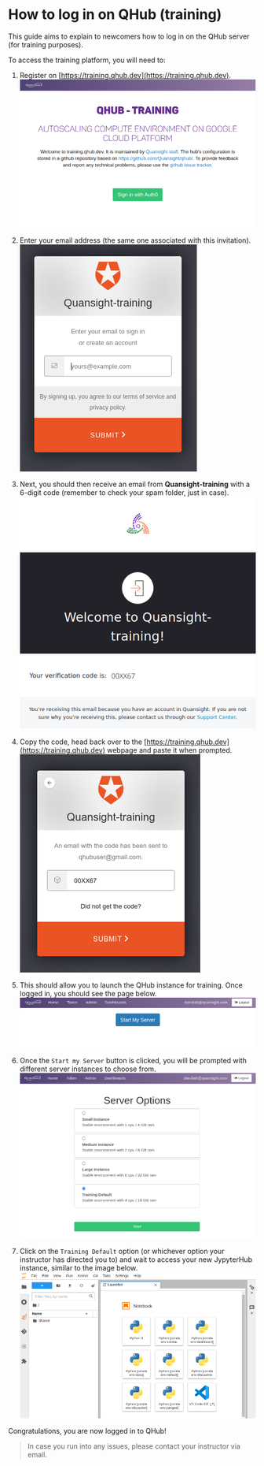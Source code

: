 # How to log in on QHub (training)
This guide aims to explain to newcomers how to log in on the QHub server (for training purposes).

To access the training platform, you will need to:
1. Register on [https://training.qhub.dev](https://training.qhub.dev).
![Screenshot of the training platform](../meta_images/training_gen_qhub_1.png)


2. Enter your email address (the same one associated with this invitation).
![Login screen using Auth0](../meta_images/training_auth_screen_2.png)


3. Next, you should then receive an email from **Quansight-training** with a 6-digit code (remember to check your spam folder, just in case).
![Screenshot of email with the login code](../meta_images/training_email_screen_3.png)


4. Copy the code, head back over to the [https://training.qhub.dev](https://training.qhub.dev) webpage and paste it when prompted.
![Screenshot showing the code to be pasted on QHub login webpage](../meta_images/training_auth_screen_4.png)


5. This should allow you to launch the QHub instance for training. Once logged in, you should see the page below.
![Screenshot of initial QHub login page](../meta_images/training_server_start_5.png)


6. Once the `Start my Server` button is clicked, you will be prompted with different server instances to choose from.
![Screenshot of initial QHub page once user logged in](../meta_images/training_instances_6.png)


7. Click on the `Training Default` option (or whichever option your instructor has directed you to) and wait  to access your new JypyterHub instance, similar to the image below.
![QHub instance started and populated with many environments](../meta_images/training_env_7.png)


Congratulations, you are now logged in to QHub!

> In case you run into any issues, please contact your instructor via email.